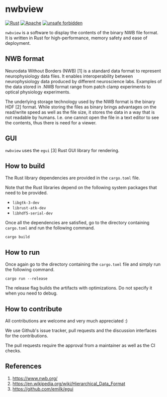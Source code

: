 # nwbview


[![Rust](https://github.com/brainhack-ch/nwbview/actions/workflows/rust.yml/badge.svg)](https://github.com/brainhack-ch/nwbview/actions/workflows/rust.yml)
[![Apache](https://img.shields.io/badge/license-Apache-blue.svg)](https://github.com/brainhack-ch/nwbview/blob/master/LICENSE)
[![unsafe forbidden](https://img.shields.io/badge/unsafe-forbidden-success.svg)](https://github.com/rust-secure-code/safety-dance/)

`nwbview` is a software to display the contents of the binary NWB file format. It is written in Rust for high-performance, memory safety and ease of deployment.

## NWB format

Neurodata Without Borders (NWB) [1] is a standard data format to represent neurophysiology data files. It enables interoperability between neurophysiology data produced by different neuroscience labs. Examples of the data stored in .NWB format range from patch clamp experiments to optical physiology experiments.

The underlying storage technology used by the NWB format is the binary HDF [2] format. While storing the files as binary brings advantages on the read/write speed as well as the file size, it stores the data in a way that is not readable by humans. I.e. one cannot open the file in a text editor to see the contents, thus there is need for a viewer.

## GUI

`nwbview` uses the `egui` [3] Rust GUI library for rendering.


## How to build

The Rust library dependencies are provided in the `cargo.toml` file.

Note that the Rust libraries depend on the following system packages that need to be provided.

* `libgtk-3-dev`
* `librust-atk-dev`
* `libhdf5-serial-dev`

Once all the dependencies are satisfied, go to the directory containing `cargo.toml` and run the following command.

```shell
cargo build
```

## How to run

Once again go to the directory containing the `cargo.toml` file and simply run the following command.

```shell
cargo run --release
```

The release flag builds the artifacts with optimizations. Do not specify it when you need to debug.



## How to contribute

All contributions are welcome and very much appreciated :)

We use Github's issue tracker, pull requests and the discussion interfaces for the contributions.

The pull requests require the approval from a maintainer as well as the CI checks.



## References

1. https://www.nwb.org/
2. https://en.wikipedia.org/wiki/Hierarchical_Data_Format
3. https://github.com/emilk/egui

